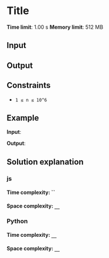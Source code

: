 # Title

**Time limit**: 1.00 s
**Memory limit**: 512 MB

## Input

## Output

## Constraints

- `1 ≤ n ≤ 10^6`

## Example

**Input**:

**Output**:

## Solution explanation

### js

#### Time complexity: ``

#### Space complexity: `__`

### Python

#### Time complexity: `__`

#### Space complexity: `__`
